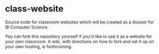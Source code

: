 class-website
====================

Source code for classroom websites which will be created as a dossier for IB Computer Science.

You can fork this repository yourself if you'd like to use it as a website for your own classroom. A wiki, with directions on how to fork and set it up on your own hosting, is forthcoming.
